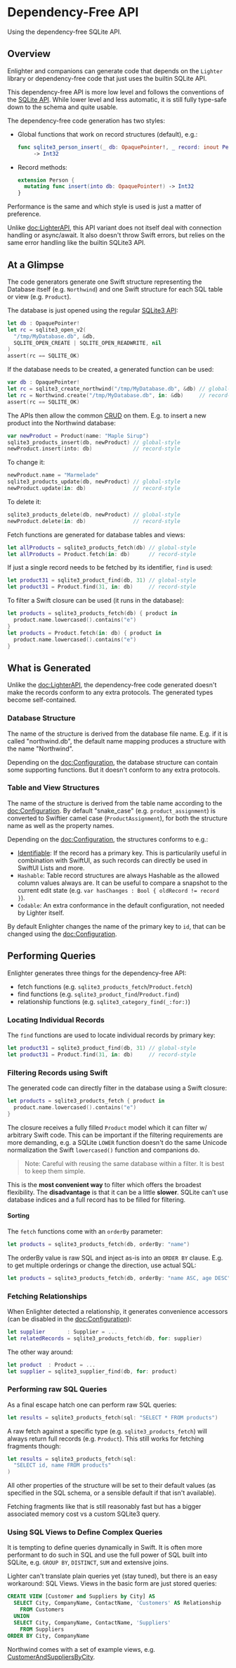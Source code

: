 # Dependency-Free API

Using the dependency-free SQLite API.

## Overview

Enlighter and companions can generate code that depends on the `Lighter`
library or dependency-free code that just uses the builtin SQLite API.

This dependency-free API is more low level and follows the conventions of the
[SQLite API](https://www.sqlite.org/cintro.html).
While lower level and less automatic, it is still fully type-safe down to the
schema and quite usable.

The dependency-free code generation has two styles:
- Global functions that work on record structures (default), e.g.:
  ```swift
  func sqlite3_person_insert(_ db: OpaquePointer!, _ record: inout Person)
       -> Int32
  ```
- Record methods:
  ```swift
  extension Person {
    mutating func insert(into db: OpaquePointer!) -> Int32
  }
  ```

Performance is the same and which style is used is just a matter of preference.

Unlike <doc:LighterAPI>, 
this API variant does not itself deal with connection handling or 
async/await.
It also doesn't throw Swift errors, but relies on the same error handling like
the builtin SQLite3 API.


## At a Glimpse

The code generators generate one Swift structure representing the Database
itself (e.g. `Northwind`)
and one Swift structure for each SQL table or view
(e.g. `Product`).

The database is just opened using the regular 
[SQLite3 API](https://www.sqlite.org/c3ref/open.html):
```swift
let db : OpaquePointer!
let rc = sqlite3_open_v2(
  "/tmp/MyDatabase.db", &db, 
  SQLITE_OPEN_CREATE | SQLITE_OPEN_READWRITE, nil
)
assert(rc == SQLITE_OK)
```
If the database needs to be created, a generated function can be used:
```swift
var db : OpaquePointer!
let rc = sqlite3_create_northwind("/tmp/MyDatabase.db", &db) // global-style
let rc = Northwind.create("/tmp/MyDatabase.db", in: &db)     // record-style
assert(rc == SQLITE_OK)
```


The APIs then allow the common
[CRUD](https://en.wikipedia.org/wiki/Create,_read,_update_and_delete) on them.
E.g. to insert a new product into the Northwind database:
```swift
var newProduct = Product(name: "Maple Sirup")
sqlite3_products_insert(db, newProduct) // global-style
newProduct.insert(into: db)             // record-style
```
To change it:
```swift
newProduct.name = "Marmelade"
sqlite3_products_update(db, newProduct) // global-style
newProduct.update(in: db)               // record-style
```
To delete it:
```swift
sqlite3_products_delete(db, newProduct) // global-style
newProduct.delete(in: db)               // record-style
```

Fetch functions are generated for database tables and views:
```swift
let allProducts = sqlite3_products_fetch(db) // global-style
let allProducts = Product.fetch(in: db)      // record-style
```
If just a single record needs to be fetched by its identifier, `find` is used:
```swift
let product31 = sqlite3_product_find(db, 31) // global-style
let product31 = Product.find(31, in: db)     // record-style
```
To filter a Swift closure can be used (it runs in the database):
```swift
let products = sqlite3_products_fetch(db) { product in
  product.name.lowercased().contains("e")
}
let products = Product.fetch(in: db) { product in
  product.name.lowercased().contains("e")
}
```


## What is Generated

Unlike the <doc:LighterAPI>, the dependency-free code generated doesn't make
the records conform to any extra protocols. The generated types become 
self-contained.

### Database Structure

The name of the structure is derived from the database file name. E.g. if it
is called "northwind.db", the default name mapping produces a structure with
the name "Northwind".

Depending on the <doc:Configuration>, the database structure can contain some
supporting functions. But it doesn't conform to any extra protocols.

### Table and View Structures

The name of the structure is derived from the table name according to the
<doc:Configuration>.
By default "snake_case" (e.g. `product_assignment`) is converted to Swiftier
camel case (`ProductAssignment`), for both the structure name as well as the
property names.

Depending on the <doc:Configuration>, the structures conforms to e.g.:
- [Identifiable](https://developer.apple.com/documentation/swift/identifiable): 
  If the record has a primary key. 
  This is particularily useful in combination with SwiftUI, as such records can 
  directly be used in SwiftUI Lists and more.
- `Hashable`: Table record structures are always Hashable as the allowed column
  values always are. It can be useful to compare a snapshot to the current edit
  state (e.g. `var hasChanges : Bool { oldRecord != record }`).
- `Codable`: An extra conformance in the default configuration, not needed by
  Lighter itself.

By default Enlighter changes the name of the primary key to `id`,
that can be changed using the <doc:Configuration>.


## Performing Queries

Enlighter generates three things for the dependency-free API:
- fetch functions (e.g. `sqlite3_products_fetch`/`Product.fetch`)
- find functions (e.g. `sqlite3_product_find`/`Product.find`)
- relationship functions (e.g. `sqlite3_category_find(_:for:)`)

### Locating Individual Records

The `find` functions are used to locate individual records by primary key:
```swift
let product31 = sqlite3_product_find(db, 31) // global-style
let product31 = Product.find(31, in: db)     // record-style
```

### Filtering Records using Swift

The generated code can directly filter
in the database using a Swift closure:
```swift
let products = sqlite3_products_fetch { product in
  product.name.lowercased().contains("e")
}
```
The closure receives a fully filled `Product` model which it can
filter w/ arbitrary Swift code.
This can be important if the filtering requirements are more demanding,
e.g. a SQLite `LOWER` function doesn't do the same Unicode normalization the
Swift `lowercased()` function and companions do.

> Note: Careful with reusing the same database within a filter. It is best to
>        keep them simple.

This is the **most convenient way** to filter which offers the broadest 
flexibility.
The **disadvantage** is that it can be a little **slower**.
SQLite can't use database indices and a full record has to be filled for 
filtering.

#### Sorting

The `fetch` functions come with an `orderBy` parameter:
```swift
let products = sqlite3_products_fetch(db, orderBy: "name")
```
The orderBy value is raw SQL and inject as-is into an `ORDER BY` clause.
E.g. to get multiple orderings or change the direction, use actual SQL:
```swift
let products = sqlite3_products_fetch(db, orderBy: "name ASC, age DESC")
```


### Fetching Relationships

When Enlighter detected a relationship, it generates convenience accessors
(can be disabled in the <doc:Configuration>):
```swift
let supplier       : Supplier = ...
let relatedRecords = sqlite3_products_fetch(db, for: supplier)
```
The other way around:
```swift
let product  : Product = ...
let supplier = sqlite3_supplier_find(db, for: product)
```


### Performing raw SQL Queries

As a final escape hatch one can perform raw SQL queries:
```swift
let results = sqlite3_products_fetch(sql: "SELECT * FROM products")
```

A raw fetch against a specific type (e.g. `sqlite3_products_fetch`) will always
return full records (e.g. `Product`). 
This still works for fetching fragments though:
```swift
let results = sqlite3_products_fetch(sql: 
  "SELECT id, name FROM products"
)
```
All other properties of the structure will be set to their default values (as
specified in the SQL schema, or a sensible default if that isn't available).

Fetching fragments like that is still reasonably fast but has a bigger 
associated memory cost vs a custom SQLite3 query.


### Using SQL Views to Define Complex Queries

It is tempting to define queries dynamically in Swift. It is often more
performant to do such in SQL and use the full power of SQL built into
SQLite, e.g. `GROUP BY`, `DISTINCT`, `SUM` and extensive joins.

Lighter can't translate plain queries yet (stay tuned), but there is an easy
workaround: SQL Views. Views in the basic form are just stored queries:
```sql
CREATE VIEW [Customer and Suppliers by City] AS
  SELECT City, CompanyName, ContactName, 'Customers' AS Relationship 
    FROM Customers
  UNION 
  SELECT City, CompanyName, ContactName, 'Suppliers' 
    FROM Suppliers 
ORDER BY City, CompanyName
```

Northwind comes with a set of example views, e.g.
[CustomerAndSuppliersByCity](https://lighter-swift.github.io/NorthwindSQLite.swift/documentation/northwind/customerandsuppliersbycity).
